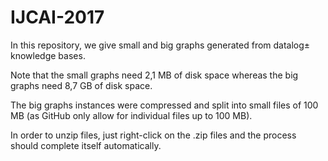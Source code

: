 # IJCAI-2017

In this repository, we give small and big graphs generated from datalog± knowledge bases.

Note that the small graphs need 2,1 MB of disk space whereas the big graphs need 8,7 GB of disk space.

The big graphs instances were compressed and split into small files of 100 MB (as GitHub only allow for individual files up to 100 MB).

In order to unzip files, just right-click on the .zip files and the process should complete itself automatically.
